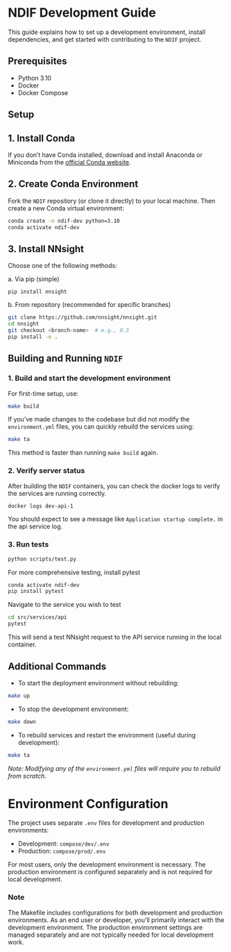 # NDIF Development Guide

This guide explains how to set up a development environment, install dependencies, and get started with contributing to the `NDIF` project.

## Prerequisites

- Python 3.10
- Docker
- Docker Compose


## Setup

## 1. Install Conda
If you don’t have Conda installed, download and install Anaconda or Miniconda from the [official Conda website](https://docs.conda.io/en/latest/miniconda.html).

## 2. Create Conda Environment

Fork the `NDIF` repository (or clone it directly) to your local machine. Then create a new Conda virtual environment:

```sh
conda create -n ndif-dev python=3.10
conda activate ndif-dev
```

## 3. Install NNsight 

Choose one of the following methods:

a. Via pip (simple)

```
pip install nnsight
```

b. From repository (recommended for specific branches)

```sh
git clone https://github.com/nnsight/nnsight.git
cd nnsight
git checkout <branch-name>  # e.g., 0.3
pip install -e .
```

## Building and Running `NDIF`

### 1. Build and start the development environment

For first-time setup, use:

```sh
make build
```

If you’ve made changes to the codebase but did not modify the `environment.yml` files, you can quickly rebuild the services using:

```sh
make ta
```

This method is faster than running `make build` again.

### 2. Verify server status

After building the `NDIF` containers, you can check the docker logs to verify the services are running correctly.
```sh
docker logs dev-api-1
```
You should expect to see a message like `Application startup complete.` in the api service log.

### 3. Run tests

```sh
python scripts/test.py
```

For more comprehensive testing, install pytest
```sh
conda activate ndif-dev
pip install pytest
```
Navigate to the service you wish to test
```sh
cd src/services/api
pytest
```


This will send a test NNsight request to the API service running in the local container.

## Additional Commands

- To start the deployment environment without rebuilding:

```sh
make up
```

- To stop the development environment:

```sh
make down
```

- To rebuild services and restart the environment (useful during development):

```sh
make ta
```

_Note: Modifying any of the `environment.yml` files will require you to rebuild from scratch._

# Environment Configuration

The project uses separate `.env` files for development and production environments:

- Development: `compose/dev/.env`
- Production: `compose/prod/.env`

For most users, only the development environment is necessary. The production environment is configured separately and is not required for local development.

### Note

The Makefile includes configurations for both development and production environments. As an end user or developer, you'll primarily interact with the development environment. The production environment settings are managed separately and are not typically needed for local development work.